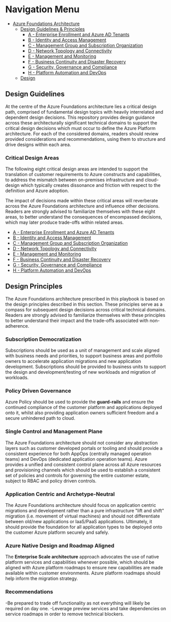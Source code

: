 # Navigation Menu

* [Azure Foundations Architecture](./00-azureFoundations-architecture.md)
  * [Design Guidelines & Principles](./01-azureFoundations-design-guidelines-principles.md)
    * [A - Enterprise Enrollment and Azure AD Tenants](./A-Enterprise-Enrollment-and-Azure-AD-Tenants.md)
    * [B - Identity and Access Management](./B-Identity-and-Access-Management.md)
    * [C - Management Group and Subscription Organization](./C-Management-Group-and-Subscription-Organization.md)
    * [D - Network Topology and Connectivity](./D-Network-Topology-and-Connectivity.md)
    * [E - Management and Monitoring](./E-Management-and-Monitoring.md)
    * [F - Business Continuity and Disaster Recovery](./F-Business-Continuity-and-Disaster-Recovery.md)
    * [G - Security, Governance and Compliance](./G-Security-Governance-and-Compliance.md)
    * [H - Platform Automation and DevOps](./H-Platform-Automation-and-DevOps.md)
  * [Design](./02-azureFoundations-design.md)

## Design Guidelines

At the centre of the Azure Foundations architecture lies a critical design path, comprised of fundamental design topics with heavily interrelated and dependent design decisions. This repository provides design guidance across these architecturally significant technical domains to support the critical design decisions which must occur to define the Azure Platform architecture. For each of the considered domains, readers should review provided considerations and recommendations, using them to structure and drive designs within each area.

### Critical Design Areas

The following eight critical design areas are intended to support the translation of customer requirements to Azure constructs and capabilities, to address the mismatch between on-premises infrastructure and cloud-design which typically creates dissonance and friction with respect to the definition and Azure adoption.

The impact of decisions made within these critical areas will reverberate across the Azure Foundations architecture and influence other decisions. Readers are strongly advised to familiarize themselves with these eight areas, to better understand the consequences of encompassed decisions, which may later produce trade-offs within related areas.

* [A - Enterprise Enrollment and Azure AD Tenants](./A-Enterprise-Enrollment-and-Azure-AD-Tenants.md)
* [B - Identity and Access Management](./B-Identity-and-Access-Management.md)
* [C - Management Group and Subscription Organization](./C-Management-Group-and-Subscription-Organization.md)
* [D - Network Topology and Connectivity](./D-Network-Topology-and-Connectivity.md)
* [E - Management and Monitoring](./E-Management-and-Monitoring.md)
* [F - Business Continuity and Disaster Recovery](./F-Business-Continuity-and-Disaster-Recovery.md)
* [G - Security, Governance and Compliance](./G-Security-Governance-and-Compliance.md)
* [H - Platform Automation and DevOps](./H-Platform-Automation-and-DevOps.md)

## Design Principles

The Azure Foundations architecture prescribed in this playbook is based on the design principles described in this section. These principles serve as a compass for subsequent design decisions across critical technical domains. Readers are strongly advised to familiarize themselves with these principles to better understand their impact and the trade-offs associated with non-adherence.

### Subscription Democratization

Subscriptions should be used as a unit of management and scale aligned with business needs and priorities, to support business areas and portfolio owners to accelerate application migrations and new application development. Subscriptions should be provided to business units to support the design and development/testing of new workloads and migration of workloads.

### Policy Driven Governance

Azure Policy should be used to provide the **guard-rails** and ensure the continued compliance of the customer platform and applications deployed onto it, whilst also providing application owners sufficient freedom and a secure unhindered path to cloud.

### Single Control and Management Plane

The Azure Foundations architecture should not consider any abstraction layers such as customer developed portals or tooling and should provide a consistent experience for both AppOps (centrally managed operation teams) and DevOps (dedicated application operation teams). Azure provides a unified and consistent control plane across all Azure resources and provisioning channels which should be used to establish a consistent set of policies and controls for governing the entire customer estate, subject to RBAC and policy driven controls.

### Application Centric and Archetype-Neutral

The Azure Foundations architecture should focus on application centric migrations and development rather than a pure infrastructure "lift and shift" migration (i.e. movement of virtual machines) and should not differentiate between old/new applications or IaaS/PaaS applications. Ultimately, it should provide the foundation for all application types to be deployed onto the customer Azure platform securely and safely.

### Azure Native Design and Roadmap Aligned

The **Enterprise Scale architecture** approach advocates the use of native platform services and capabilities whenever possible, which should be aligned with Azure platform roadmaps to ensure new capabilities are made available within customer environments. Azure platform roadmaps should help inform the migration strategy.

### Recommendations

-Be prepared to trade off functionality as not everything will likely be required on day one.
-Leverage preview services and take dependencies on service roadmaps in order to remove technical blockers.
